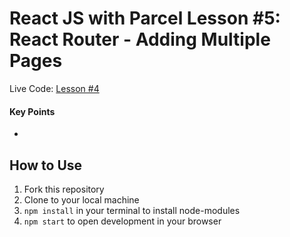 # React JS with Parcel Lesson #5: React Router - Adding Multiple Pages
Live Code: <a href="https://reactjs-lessonseries.netlify.app/"> Lesson #4</a>
#### Key Points
* 

## How to Use
1. Fork this repository
2. Clone to your local machine
3. `npm install` in your terminal to install node-modules
4. `npm start` to open development in your browser
